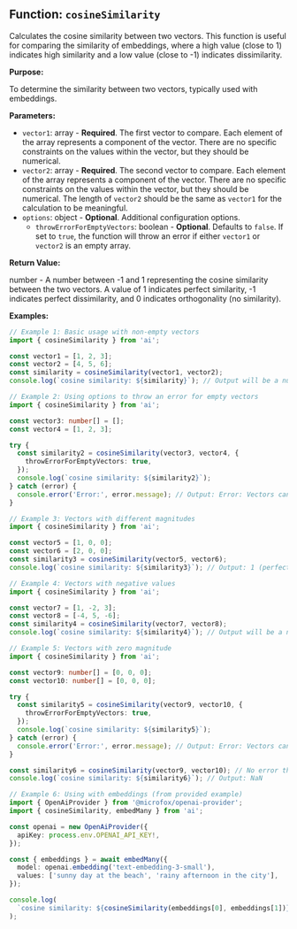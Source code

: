 ## Function: `cosineSimilarity`

Calculates the cosine similarity between two vectors. This function is useful for comparing the similarity of embeddings, where a high value (close to 1) indicates high similarity and a low value (close to -1) indicates dissimilarity.

**Purpose:**

To determine the similarity between two vectors, typically used with embeddings.

**Parameters:**

- `vector1`: array<number> - **Required**. The first vector to compare. Each element of the array represents a component of the vector. There are no specific constraints on the values within the vector, but they should be numerical.
- `vector2`: array<number> - **Required**. The second vector to compare. Each element of the array represents a component of the vector. There are no specific constraints on the values within the vector, but they should be numerical. The length of `vector2` should be the same as `vector1` for the calculation to be meaningful.
- `options`: object - **Optional**. Additional configuration options.
  - `throwErrorForEmptyVectors`: boolean - **Optional**. Defaults to `false`. If set to `true`, the function will throw an error if either `vector1` or `vector2` is an empty array.

**Return Value:**

number - A number between -1 and 1 representing the cosine similarity between the two vectors. A value of 1 indicates perfect similarity, -1 indicates perfect dissimilarity, and 0 indicates orthogonality (no similarity).

**Examples:**

```typescript
// Example 1: Basic usage with non-empty vectors
import { cosineSimilarity } from 'ai';

const vector1 = [1, 2, 3];
const vector2 = [4, 5, 6];
const similarity = cosineSimilarity(vector1, vector2);
console.log(`cosine similarity: ${similarity}`); // Output will be a number between -1 and 1

// Example 2: Using options to throw an error for empty vectors
import { cosineSimilarity } from 'ai';

const vector3: number[] = [];
const vector4 = [1, 2, 3];

try {
  const similarity2 = cosineSimilarity(vector3, vector4, {
    throwErrorForEmptyVectors: true,
  });
  console.log(`cosine similarity: ${similarity2}`);
} catch (error) {
  console.error('Error:', error.message); // Output: Error: Vectors cannot be empty
}

// Example 3: Vectors with different magnitudes
import { cosineSimilarity } from 'ai';

const vector5 = [1, 0, 0];
const vector6 = [2, 0, 0];
const similarity3 = cosineSimilarity(vector5, vector6);
console.log(`cosine similarity: ${similarity3}`); // Output: 1 (perfect similarity despite different magnitudes)

// Example 4: Vectors with negative values
import { cosineSimilarity } from 'ai';

const vector7 = [1, -2, 3];
const vector8 = [-4, 5, -6];
const similarity4 = cosineSimilarity(vector7, vector8);
console.log(`cosine similarity: ${similarity4}`); // Output will be a number between -1 and 1

// Example 5: Vectors with zero magnitude
import { cosineSimilarity } from 'ai';

const vector9: number[] = [0, 0, 0];
const vector10: number[] = [0, 0, 0];

try {
  const similarity5 = cosineSimilarity(vector9, vector10, {
    throwErrorForEmptyVectors: true,
  });
  console.log(`cosine similarity: ${similarity5}`);
} catch (error) {
  console.error('Error:', error.message); // Output: Error: Vectors cannot be empty
}

const similarity6 = cosineSimilarity(vector9, vector10); // No error thrown, but the result is NaN
console.log(`cosine similarity: ${similarity6}`); // Output: NaN

// Example 6: Using with embeddings (from provided example)
import { OpenAiProvider } from '@microfox/openai-provider';
import { cosineSimilarity, embedMany } from 'ai';

const openai = new OpenAiProvider({
  apiKey: process.env.OPENAI_API_KEY!,
});

const { embeddings } = await embedMany({
  model: openai.embedding('text-embedding-3-small'),
  values: ['sunny day at the beach', 'rainy afternoon in the city'],
});

console.log(
  `cosine similarity: ${cosineSimilarity(embeddings[0], embeddings[1])}`,
);
```
